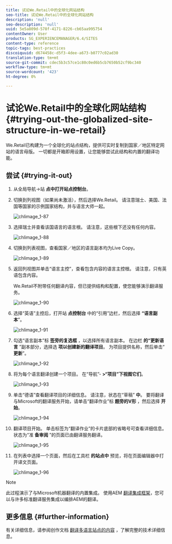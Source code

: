 ```yaml
---
title: 试论We.Retail中的全球化网站结构
seo-title: 试论We.Retail中的全球化网站结构
description: 'null'
seo-description: 'null'
uuid: 5e5a809d-578f-4171-8226-cb65aa995754
contentOwner: User
products: SG_EXPERIENCEMANAGER/6.4/SITES
content-type: reference
topic-tags: best-practices
discoiquuid: d674458c-d5f3-4dee-a673-b0777c02ad30
translation-type: tm+mt
source-git-commit: cdec5b3c57ce1c80c0ed6b5cb7650b52cf9bc340
workflow-type: tm+mt
source-wordcount: '423'
ht-degree: 0%

---
```



# 试论We.Retail中的全球化网站结构{#trying-out-the-globalized-site-structure-in-we-retail}

We.Retail已构建为一个全球化的站点结构，提供可实时复制到国家／地区特定网站的语言母版。 一切都是开箱即用设置，让您能够尝试此结构和内置的翻译功能。

## 尝试 {#trying-it-out}

1. 从全局导航->站 **点中打开站点控制台**。
1. 切换到列视图（如果尚未激活），然后选择We.Retail。 请注意瑞士、美国、法国等国家的示例国家结构，并与语言大师一起。

   ![chlimage_1-87](assets/chlimage_1-87.png)

1. 选择瑞士并查看该国语言的语言根。 请注意，这些根下还没有任何内容。

   ![chlimage_1-88](assets/chlimage_1-88.png)

1. 切换到列表视图，查看国家／地区的语言副本均为Live Copy。

   ![chlimage_1-89](assets/chlimage_1-89.png)

1. 返回列视图并单击“语言主控”，查看包含内容的语言主控根。 请注意，只有英语包含内容。

   We.Retail不附带任何翻译内容，但已提供结构和配置，使您能够演示翻译服务。

   ![chlimage_1-90](assets/chlimage_1-90.png)

1. 选择“英语”主控后，打开站 **点控制台** 中的“引用”边栏，然后选择 **“语言副本**”。

   ![chlimage_1-91](assets/chlimage_1-91.png)

1. 勾选“语言副本”标 **签旁的复选框** ，以选择所有语言副本。 在边栏 **的“更新语言** ”副本部分，选择选 **项以创建新的翻译项目**。 为项目提供名称，然后单击“ **更新**”。

   ![chlimage_1-92](assets/chlimage_1-92.png)

1. 将为每个语言翻译创建一个项目。 在“导航”- **>“项目”下视图它们**。

   ![chlimage_1-93](assets/chlimage_1-93.png)

1. 单击“德语”查看翻译项目的详细信息。 请注意，状态在“草稿” **中**。 要将翻译与Microsoft的翻译服务开始，请单击“翻译作业”标 **题旁的V形** ，然后选择 **开始**。

   ![chlimage_1-94](assets/chlimage_1-94.png)

1. 翻译项目开始。 单击标签为“翻译作业”的卡片底部的省略号可查看详细信息。 状态为“准 **备审阅** ”的页面已由翻译服务翻译。

   ![chlimage_1-95](assets/chlimage_1-95.png)

1. 在列表中选择一个页面，然后在工具栏 **的站点中** 预览，将在页面编辑器中打开译文页面。

   ![chlimage_1-96](assets/chlimage_1-96.png)

>[!NOTE]
>
>此过程演示了与Microsoft机器翻译的内置集成。 使用AEM [翻译集成框架](/help/sites-administering/translation.md)，您可以与许多标准翻译服务集成以编排AEM的翻译。

## 更多信息 {#further-information}

有关详细信息，请参阅创作文档 [翻译多语言站点的内容](/help/sites-administering/translation.md) ，了解完整的技术详细信息。

